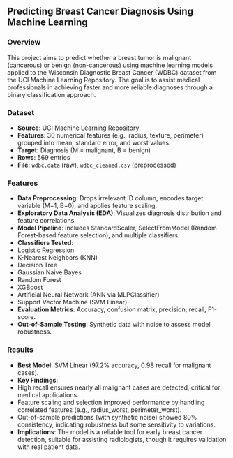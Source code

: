 ## Predicting Breast Cancer Diagnosis Using Machine Learning

### Overview
This project aims to predict whether a breast tumor is malignant (cancerous) or benign (non-cancerous) using machine learning models applied to the Wisconsin Diagnostic Breast Cancer (WDBC) dataset from the UCI Machine Learning Repository. The goal is to assist medical professionals in achieving faster and more reliable diagnoses through a binary classification approach.

### Dataset
- **Source**: UCI Machine Learning Repository
- **Features**: 30 numerical features (e.g., radius, texture, perimeter) grouped into mean, standard error, and worst values.
- **Target**: Diagnosis (M = malignant, B = benign)
- **Rows**: 569 entries
- **File**: `wdbc.data` (raw), `wdbc_cleaned.csv` (preprocessed)

### Features
- **Data Preprocessing**: Drops irrelevant ID column, encodes target variable (M=1, B=0), and applies feature scaling.
- **Exploratory Data Analysis (EDA)**: Visualizes diagnosis distribution and feature correlations.
- **Model Pipeline**: Includes StandardScaler, SelectFromModel (Random Forest-based feature selection), and multiple classifiers.
- **Classifiers Tested**:
 - Logistic Regression
 - K-Nearest Neighbors (KNN)
 - Decision Tree
 - Gaussian Naive Bayes
 - Random Forest
 - XGBoost
 - Artificial Neural Network (ANN via MLPClassifier)
 - Support Vector Machine (SVM Linear)
- **Evaluation Metrics**: Accuracy, confusion matrix, precision, recall, F1-score.
- **Out-of-Sample Testing**: Synthetic data with noise to assess model robustness.

### Results
- **Best Model**: SVM Linear (97.2% accuracy, 0.98 recall for malignant cases).
- **Key Findings**:
 - High recall ensures nearly all malignant cases are detected, critical for medical applications.
 - Feature scaling and selection improved performance by handling correlated features (e.g., radius_worst, perimeter_worst).
 - Out-of-sample predictions (with synthetic noise) showed 80% consistency, indicating robustness but some sensitivity to variations.
- **Implications**: The model is a reliable tool for early breast cancer detection, suitable for assisting radiologists, though it requires validation with real patient data.

